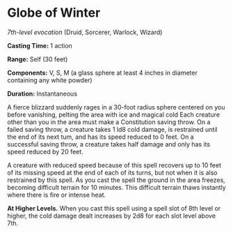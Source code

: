 # Globe of Winter
*7th-level evocation* (Druid, Sorcerer, Warlock, Wizard)

**Casting Time:** 1 action

**Range:** Self (30 feet)

**Components:** V, S, M (a glass sphere at least 4 inches in diameter containing any white powder)

**Duration:** Instantaneous

A fierce blizzard suddenly rages in a 30-foot radius sphere centered on you before vanishing, pelting the area with ice and magical cold Each creature other than you in the area must make a Constitution saving throw. On a failed saving throw, a creature takes 1 ld8 cold damage, is restrained until the end of its next tum, and has its speed reduced to 0 feet. On a successful saving throw, a creature takes half damage and only has its speed reduced by 20 feet.

A creature with reduced speed because of this spell recovers up to 10 feet of its missing speed at the end of each of its turns, but not when it is also restrained by this spell. As you cast the spell the ground in the area freezes, becoming difficult terrain for 10 minutes. This difficult terrain thaws instantly where there is fire or intense heat.

**At Higher Levels.** When you cast this spell using a spell slot of 8th level or higher, the cold damage dealt increases by 2d8 for each slot level above 7th.
